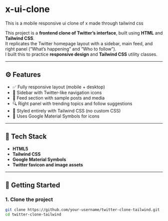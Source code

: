 # x-ui-clone
This is a mobile responsive ui clone of x made through tailwind css

This project is a **frontend clone of Twitter’s interface**, built using **HTML** and **Tailwind CSS**.  
It replicates the Twitter homepage layout with a sidebar, main feed, and right panel (“What’s happening” and “Who to follow”).  
I built this to practice **responsive design** and **Tailwind CSS** utility classes.

---

## ⚙️ Features

- ✅ Fully responsive layout (mobile + desktop)
- 🧭 Sidebar with Twitter-like navigation icons
- 📰 Feed section with sample posts and media
- 🔍 Right panel with trending topics and follow suggestions
- 🎨 Styled entirely with Tailwind CSS (no custom CSS)
- 🧩 Uses Google Material Symbols for icons

---

## 🧠 Tech Stack

- **HTML5**
- **Tailwind CSS**
- **Google Material Symbols**
- **Twitter favicon and image assets**

---

## 🚀 Getting Started

### 1. Clone the project
```bash
git clone https://github.com/your-username/twitter-clone-tailwind.git
cd twitter-clone-tailwind
